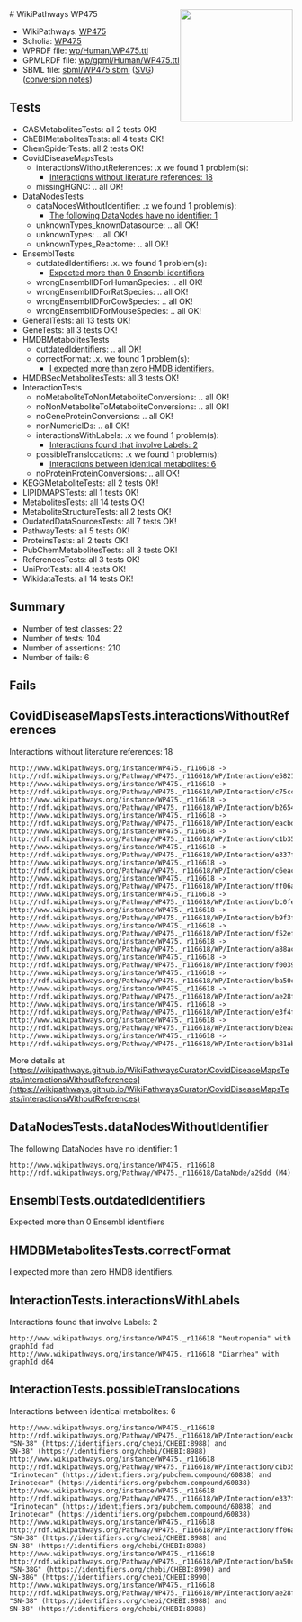 <img style="float: right; width: 200px" src="../logo.png" />
# WikiPathways WP475

* WikiPathways: [WP475](https://identifiers.org/wikipathways:WP475)
* Scholia: [WP475](https://scholia.toolforge.org/wikipathways/WP475)
* WPRDF file: [wp/Human/WP475.ttl](../wp/Human/WP475.ttl)
* GPMLRDF file: [wp/gpml/Human/WP475.ttl](../wp/gpml/Human/WP475.ttl)
* SBML file: [sbml/WP475.sbml](../sbml/WP475.sbml) ([SVG](../sbml/WP475.svg)) ([conversion notes](../sbml/WP475.txt))

## Tests
* CASMetabolitesTests: all 2 tests OK!
* ChEBIMetabolitesTests: all 4 tests OK!
* ChemSpiderTests: all 2 tests OK!
* CovidDiseaseMapsTests
    * interactionsWithoutReferences: .x we found 1 problem(s):
        * [Interactions without literature references: 18](#9701cce9)
    * missingHGNC: .. all OK!
* DataNodesTests
    * dataNodesWithoutIdentifier: .x we found 1 problem(s):
        * [The following DataNodes have no identifier: 1](#d2d32fa0)
    * unknownTypes_knownDatasource: .. all OK!
    * unknownTypes: .. all OK!
    * unknownTypes_Reactome: .. all OK!
* EnsemblTests
    * outdatedIdentifiers: .x. we found 1 problem(s):
        * [Expected more than 0 Ensembl identifiers](#f44398b7)
    * wrongEnsemblIDForHumanSpecies: .. all OK!
    * wrongEnsemblIDForRatSpecies: .. all OK!
    * wrongEnsemblIDForCowSpecies: .. all OK!
    * wrongEnsemblIDForMouseSpecies: .. all OK!
* GeneralTests: all 13 tests OK!
* GeneTests: all 3 tests OK!
* HMDBMetabolitesTests
    * outdatedIdentifiers: .. all OK!
    * correctFormat: .x. we found 1 problem(s):
        * [I expected more than zero HMDB identifiers.](#ad154c1e)
* HMDBSecMetabolitesTests: all 3 tests OK!
* InteractionTests
    * noMetaboliteToNonMetaboliteConversions: .. all OK!
    * noNonMetaboliteToMetaboliteConversions: .. all OK!
    * noGeneProteinConversions: .. all OK!
    * nonNumericIDs: .. all OK!
    * interactionsWithLabels: .x we found 1 problem(s):
        * [Interactions found that involve Labels: 2](#630d2679)
    * possibleTranslocations: .x we found 1 problem(s):
        * [Interactions between identical metabolites: 6](#d59038c9)
    * noProteinProteinConversions: .. all OK!
* KEGGMetaboliteTests: all 2 tests OK!
* LIPIDMAPSTests: all 1 tests OK!
* MetabolitesTests: all 14 tests OK!
* MetaboliteStructureTests: all 2 tests OK!
* OudatedDataSourcesTests: all 7 tests OK!
* PathwayTests: all 5 tests OK!
* ProteinsTests: all 2 tests OK!
* PubChemMetabolitesTests: all 3 tests OK!
* ReferencesTests: all 3 tests OK!
* UniProtTests: all 4 tests OK!
* WikidataTests: all 14 tests OK!


## Summary

* Number of test classes: 22
* Number of tests: 104
* Number of assertions: 210
* Number of fails: 6

## Fails

<a name="9701cce9" />

## CovidDiseaseMapsTests.interactionsWithoutReferences

Interactions without literature references: 18
```
http://www.wikipathways.org/instance/WP475._r116618 -> http://rdf.wikipathways.org/Pathway/WP475._r116618/WP/Interaction/e5821
http://www.wikipathways.org/instance/WP475._r116618 -> http://rdf.wikipathways.org/Pathway/WP475._r116618/WP/Interaction/c75cc
http://www.wikipathways.org/instance/WP475._r116618 -> http://rdf.wikipathways.org/Pathway/WP475._r116618/WP/Interaction/b2654
http://www.wikipathways.org/instance/WP475._r116618 -> http://rdf.wikipathways.org/Pathway/WP475._r116618/WP/Interaction/eacbd
http://www.wikipathways.org/instance/WP475._r116618 -> http://rdf.wikipathways.org/Pathway/WP475._r116618/WP/Interaction/c1b35
http://www.wikipathways.org/instance/WP475._r116618 -> http://rdf.wikipathways.org/Pathway/WP475._r116618/WP/Interaction/e337f
http://www.wikipathways.org/instance/WP475._r116618 -> http://rdf.wikipathways.org/Pathway/WP475._r116618/WP/Interaction/c6eac
http://www.wikipathways.org/instance/WP475._r116618 -> http://rdf.wikipathways.org/Pathway/WP475._r116618/WP/Interaction/ff06a
http://www.wikipathways.org/instance/WP475._r116618 -> http://rdf.wikipathways.org/Pathway/WP475._r116618/WP/Interaction/bc0fe
http://www.wikipathways.org/instance/WP475._r116618 -> http://rdf.wikipathways.org/Pathway/WP475._r116618/WP/Interaction/b9f3f
http://www.wikipathways.org/instance/WP475._r116618 -> http://rdf.wikipathways.org/Pathway/WP475._r116618/WP/Interaction/f52ef
http://www.wikipathways.org/instance/WP475._r116618 -> http://rdf.wikipathways.org/Pathway/WP475._r116618/WP/Interaction/a88ac
http://www.wikipathways.org/instance/WP475._r116618 -> http://rdf.wikipathways.org/Pathway/WP475._r116618/WP/Interaction/f0039
http://www.wikipathways.org/instance/WP475._r116618 -> http://rdf.wikipathways.org/Pathway/WP475._r116618/WP/Interaction/ba50c
http://www.wikipathways.org/instance/WP475._r116618 -> http://rdf.wikipathways.org/Pathway/WP475._r116618/WP/Interaction/ae28f
http://www.wikipathways.org/instance/WP475._r116618 -> http://rdf.wikipathways.org/Pathway/WP475._r116618/WP/Interaction/e3f4f
http://www.wikipathways.org/instance/WP475._r116618 -> http://rdf.wikipathways.org/Pathway/WP475._r116618/WP/Interaction/b2eaa
http://www.wikipathways.org/instance/WP475._r116618 -> http://rdf.wikipathways.org/Pathway/WP475._r116618/WP/Interaction/b81ab
```

More details at [https://wikipathways.github.io/WikiPathwaysCurator/CovidDiseaseMapsTests/interactionsWithoutReferences](https://wikipathways.github.io/WikiPathwaysCurator/CovidDiseaseMapsTests/interactionsWithoutReferences)

<a name="d2d32fa0" />

## DataNodesTests.dataNodesWithoutIdentifier

The following DataNodes have no identifier: 1
```
http://www.wikipathways.org/instance/WP475._r116618 http://rdf.wikipathways.org/Pathway/WP475._r116618/DataNode/a29dd (M4)
```

<a name="f44398b7" />

## EnsemblTests.outdatedIdentifiers

Expected more than 0 Ensembl identifiers
<a name="ad154c1e" />

## HMDBMetabolitesTests.correctFormat

I expected more than zero HMDB identifiers.
<a name="630d2679" />

## InteractionTests.interactionsWithLabels

Interactions found that involve Labels: 2
```
http://www.wikipathways.org/instance/WP475._r116618 "Neutropenia" with graphId fad
http://www.wikipathways.org/instance/WP475._r116618 "Diarrhea" with graphId d64
```

<a name="d59038c9" />

## InteractionTests.possibleTranslocations

Interactions between identical metabolites: 6
```
http://www.wikipathways.org/instance/WP475._r116618 http://rdf.wikipathways.org/Pathway/WP475._r116618/WP/Interaction/eacbd "SN-38" (https://identifiers.org/chebi/CHEBI:8988) and 
SN-38" (https://identifiers.org/chebi/CHEBI:8988)
http://www.wikipathways.org/instance/WP475._r116618 http://rdf.wikipathways.org/Pathway/WP475._r116618/WP/Interaction/c1b35 "Irinotecan" (https://identifiers.org/pubchem.compound/60838) and 
Irinotecan" (https://identifiers.org/pubchem.compound/60838)
http://www.wikipathways.org/instance/WP475._r116618 http://rdf.wikipathways.org/Pathway/WP475._r116618/WP/Interaction/e337f "Irinotecan" (https://identifiers.org/pubchem.compound/60838) and 
Irinotecan" (https://identifiers.org/pubchem.compound/60838)
http://www.wikipathways.org/instance/WP475._r116618 http://rdf.wikipathways.org/Pathway/WP475._r116618/WP/Interaction/ff06a "SN-38" (https://identifiers.org/chebi/CHEBI:8988) and 
SN-38" (https://identifiers.org/chebi/CHEBI:8988)
http://www.wikipathways.org/instance/WP475._r116618 http://rdf.wikipathways.org/Pathway/WP475._r116618/WP/Interaction/ba50c "SN-38G" (https://identifiers.org/chebi/CHEBI:8990) and 
SN-38G" (https://identifiers.org/chebi/CHEBI:8990)
http://www.wikipathways.org/instance/WP475._r116618 http://rdf.wikipathways.org/Pathway/WP475._r116618/WP/Interaction/ae28f "SN-38" (https://identifiers.org/chebi/CHEBI:8988) and 
SN-38" (https://identifiers.org/chebi/CHEBI:8988)
```

